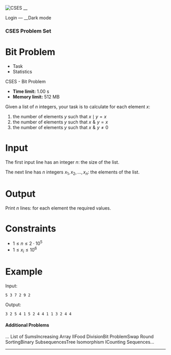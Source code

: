 ![CSES](/logo.png?1) __

Login — __Dark mode

### CSES Problem Set

# Bit Problem

  * Task
  * Statistics

CSES - Bit Problem

  * **Time limit:** 1.00 s
  * **Memory limit:** 512 MB

Given a list of $n$ integers, your task is to calculate for each element $x$:

  1. the number of elements $y$ such that $x \mid y = x$
  2. the number of elements $y$ such that $x \mathrel{\&} y = x$
  3. the number of elements $y$ such that $x \mathrel{\&} y \neq 0$

# Input

The first input line has an integer $n$: the size of the list.

The next line has $n$ integers $x_1,x_2,\dots,x_n$: the elements of the list.

# Output

Print $n$ lines: for each element the required values.

# Constraints

  * $1 \le n \le 2 \cdot 10^5$
  * $1 \le x_i \le 10^6$

# Example

Input:

``` 5 3 7 2 9 2 ```

Output:

``` 3 2 5 4 1 5 2 4 4 1 1 3 2 4 4 ```

#### Additional Problems

... List of SumsIncreasing Array IIFood DivisionBit ProblemSwap Round
SortingBinary SubsequencesTree Isomorphism ICounting Sequences...

* * *


